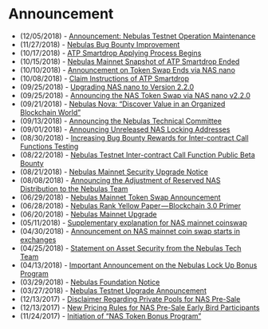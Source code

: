 # Announcement
- (12/05/2018) - [Announcement: Nebulas Testnet Operation Maintenance](https://medium.com/nebulasio/announcement-nebulas-testnet-operation-maintenance-2e6992795ee5)
- (11/27/2018) - [Nebulas Bug Bounty Improvement](https://medium.com/nebulasio/nebulas-bug-bounty-program-c026e63d8a20)
- (10/17/2018) - [ATP Smartdrop Applying Process Begins](https://medium.com/nebulasio/atp-smartdrop-applying-process-begins-1a51a72a1e79)
- (10/15/2018) - [Nebulas Mainnet Snapshot of ATP Smartdrop Ended](https://medium.com/nebulasio/nebulas-mainnet-snapshot-of-atp-smartdrop-ended-9f169bd498c4)
- (10/10/2018) - [Announcement on Token Swap Ends via NAS nano](https://medium.com/nebulasio/announcement-on-token-swap-ends-via-nas-nano-86a885576eef)
- (10/08/2018) - [Claim Instructions of ATP Smartdrop](https://medium.com/nebulasio/claim-instructions-of-atp-smartdrop-cf65877eabf9)
- (09/25/2018) - [Upgrading NAS nano to Version 2.2.0](https://medium.com/nebulasio/upgrading-the-nas-nano-to-version-2-2-0-474f78c348bd)
- (09/25/2018) - [Announcing the NAS Token Swap via NAS nano v2.2.0](https://medium.com/nebulasio/announcing-the-nas-token-swap-via-nas-nano-v2-2-0-62d13b1b02bc)
- (09/21/2018) - [Nebulas Nova: “Discover Value in an Organized Blockchain World”](https://medium.com/nebulasio/nebulas-nova-discover-value-in-an-organized-blockchain-world-852fd6f1be3)
- (09/13/2018) - [Announcing the Nebulas Technical Committee](https://medium.com/nebulasio/announcing-the-nebulas-technical-committee-f3a786e77237)
- (09/01/2018) - [Announcing Unreleased NAS Locking Addresses](https://medium.com/nebulasio/announcing-unreleased-nas-locking-addresses-adf275699260)
- (08/30/2018) - [Increasing Bug Bounty Rewards for Inter-contract Call Functions Testing](https://medium.com/nebulasio/increasing-bug-bounty-rewards-for-inter-contract-call-functions-testing-35075756e3b3)
- (08/22/2018) - [Nebulas Testnet Inter-contract Call Function Public Beta Bounty](https://medium.com/nebulasio/nebulas-testnet-inter-contract-call-function-public-beta-bounty-57e1e57dc39e)
- (08/21/2018) - [Nebulas Mainnet Security Upgrade Notice](https://medium.com/nebulasio/nebulas-mainnet-security-upgrade-notice-db6c473c26e7)
- (08/08/2018) - [Announcing the Adjustment of Reserved NAS Distribution to the Nebulas Team](https://medium.com/nebulasio/announcement-on-the-adjustment-of-the-way-nebulas-team-distribute-the-nas-reserved-6d35d172e2ef)
- (06/29/2018) - [Nebulas Mainnet Token Swap Announcement](https://medium.com/nebulasio/nebulas-mainnet-token-swap-announcement-5840034d1e83)
- (06/28/2018) - [Nebulas Rank Yellow Paper — Blockchain 3.0 Primer](https://medium.com/nebulasio/nebulas-rank-yellow-paper-blockchain-3-0-primer-be97ee349022)
- (06/20/2018) - [Nebulas Mainnet Upgrade](https://medium.com/nebulasio/nebulas-mainnet-upgrade-c8a0c4249230)
- (05/11/2018) - [Supplementary explanation for NAS mainnet coinswap](https://medium.com/nebulasio/supplementary-explanation-for-nas-mainnet-coinswap-130e17321025)
- (04/30/2018) - [Announcement on NAS mainnet coin swap starts in exchanges](https://medium.com/nebulasio/announcement-on-nas-mainnet-coin-swap-starts-in-exchanges-d23c7b499d3e)
- (04/25/2018) - [Statement on Asset Security from the Nebulas Tech Team](https://medium.com/nebulasio/nebulas-tech-team-statement-on-asset-safety-f57ee3d5068a)
- (04/13/2018) - [Important Announcement on the Nebulas Lock Up Bonus Program](https://medium.com/nebulasio/important-announcement-on-the-nebulas-lock-up-bonus-program-6a230e1c3815)
- (03/29/2018) - [Nebulas Foundation Notice](https://medium.com/nebulasio/nebulas-foundation-notice-f5ee21d2f132)
- (03/27/2018) - [Nebulas Testnet Upgrade Announcement](https://medium.com/nebulasio/nebulas-testnet-upgrade-announcement-af450430c67)
- (12/13/2017) - [Disclaimer Regarding Private Pools for NAS Pre-Sale](https://medium.com/nebulasio/disclaimer-regarding-private-pools-for-nas-pre-sale-769d54f6104b)
- (12/13/2017) - [New Pricing Rules for NAS Pre-Sale Early Bird Participants](https://medium.com/nebulasio/new-pricing-rules-for-nas-pre-sale-early-bird-participants-44d00598f292)
- (11/24/2017) - [Initiation of “NAS Token Bonus Program”](https://medium.com/nebulasio/initiation-of-nas-lock-1-get-1-project-525eab014055)
